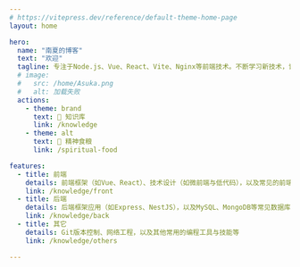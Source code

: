 ```yaml
---
# https://vitepress.dev/reference/default-theme-home-page
layout: home

hero:
  name: "南夏的博客"
  text: "欢迎"
  tagline: 专注于Node.js、Vue、React、Vite、Nginx等前端技术。不断学习新技术，记录日常开发问题，共同进步。生命不息，奋斗不止...
  # image:
  #   src: /home/Asuka.png
  #   alt: 加载失败
  actions:
    - theme: brand
      text: 📖 知识库
      link: /knowledge
    - theme: alt
      text: 🎼 精神食粮
      link: /spiritual-food

features:
  - title: 前端
    details: 前端框架（如Vue、React）、技术设计（如微前端与低代码），以及常见的前端性能优化方案
    link: /knowledge/front
  - title: 后端
    details: 后端框架应用（如Express、NestJS），以及MySQL、MongoDB等常见数据库的操作
    link: /knowledge/back
  - title: 其它
    details: Git版本控制、网络工程，以及其他常用的编程工具与技能等
    link: /knowledge/others

---
```


<Live2d></Live2d>
<Background></Background>